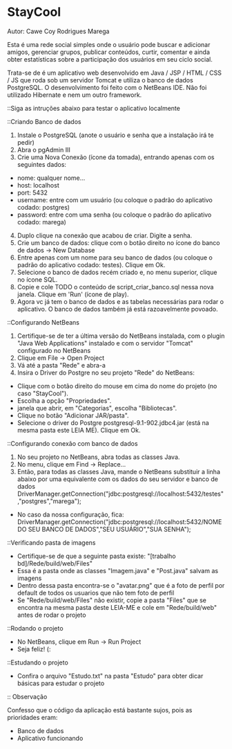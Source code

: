 StayCool
================

Autor: Cawe Coy Rodrigues Marega

Esta é uma rede social simples onde o usuário pode buscar e adicionar amigos, gerenciar grupos, publicar conteúdos, curtir, comentar e ainda obter estatísticas sobre a participação dos usuários em seu ciclo social.

Trata-se de é um aplicativo web desenvolvido em Java / JSP / HTML / CSS / JS que roda sob um servidor Tomcat e utiliza o banco de dados PostgreSQL. O desenvolvimento foi feito com o NetBeans IDE. Não foi utilizado Hibernate e nem um outro framework.

::Siga as intruções abaixo para testar o aplicativo localmente

::Criando Banco de dados

1. Instale o PostgreSQL (anote o usuário e senha que a instalação irá te pedir)
2. Abra o pgAdmin III
3. Crie uma Nova Conexão (ícone da tomada), entrando apenas com os seguintes dados:

* nome: qualquer nome...
* host: localhost
* port: 5432
* username: entre com um usuário (ou coloque o padrão do aplicativo codado: postgres)
* password: entre com uma senha (ou coloque o padrão do aplicativo codado: marega)

4. Duplo clique na conexão que acabou de criar. Digite a senha.
5. Crie um banco de dados: clique com o botão direito no ícone do banco de dados -> New Database
6. Entre apenas com um nome para seu banco de dados (ou coloque o padrão do aplicativo codado: testes). Clique em Ok.
7. Selecione o banco de dados recém criado e, no menu superior, clique no ícone SQL.
8. Copie e cole TODO o conteúdo de script_criar_banco.sql nessa nova janela. Clique em 'Run' (ícone de play).
9. Agora vc já tem o banco de dados e as tabelas necessárias para rodar o aplicativo. O banco de dados também já está razoavelmente povoado.

::Configurando NetBeans

1. Certifique-se de ter a última versão do NetBeans instalada, com o plugin "Java Web Applications" instalado e com o servidor "Tomcat" configurado no NetBeans
2. Clique em File -> Open Project
3. Vá até a pasta "Rede" e abra-a
4. Insira o Driver do Postgre no seu projeto "Rede" do NetBeans:

* Clique com o botão direito do mouse em cima do nome do projeto (no caso "StayCool").
* Escolha a opção "Propriedades".
* janela que abrir, em "Categorias", escolha "Bibliotecas".
* Clique no botão "Adicionar JAR/pasta".
* Selecione o driver do Postgre postgresql-9.1-902.jdbc4.jar (está na mesma pasta este LEIA ME). Clique em Ok.

::Configurando conexão com banco de dados

1. No seu projeto no NetBeans, abra todas as classes Java.
2. No menu, clique em Find -> Replace...
3. Então, para todas as classes Java, mande o NetBeans substituir a linha abaixo por uma equivalente com os dados do seu servidor e banco de dados
DriverManager.getConnection("jdbc:postgresql://localhost:5432/testes","postgres","marega");

* No caso da nossa configuração, fica:
DriverManager.getConnection("jdbc:postgresql://localhost:5432/NOME DO SEU BANCO DE DADOS","SEU USUÁRIO","SUA SENHA");

::Verificando pasta de imagens

- Certifique-se de que a seguinte pasta existe: "[trabalho bd]/Rede/build/web/Files"
- Essa é a pasta onde as classes "Imagem.java" e "Post.java" salvam as imagens
- Dentro dessa pasta encontra-se o "avatar.png" que é a foto de perfil por default de todos os usuarios que não tem foto de perfil
- Se "Rede/build/web/Files" não existir, copie a pasta "Files" que se encontra na mesma pasta deste LEIA-ME e cole em "Rede/build/web" antes de rodar o projeto

::Rodando o projeto

- No NetBeans, clique em Run -> Run Project
- Seja feliz! (:

::Estudando o projeto

- Confira o arquivo "Estudo.txt" na pasta "Estudo" para obter dicar básicas para estudar o projeto

:: Observação

Confesso que o código da aplicação está bastante sujos, pois as prioridades eram:

- Banco de dados
- Aplicativo funcionando
